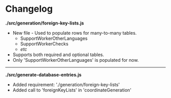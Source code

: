 # Changelog

**./src/generation/foreign-key-lists.js**
* New file - Used to populate rows for many-to-many tables.
	* SupportWorkerOtherLanguages
	* SupportWorkerChecks
	* *etc*
* Supports both required and optional tables.
* Only 'SupportWorkerOtherLanguages' is populated for now.

---

**./src/generate-database-entries.js**
* Added requirement: './generation/foreign-key-lists'
* Added call to 'foreignKeyLists' in 'coordinateGeneration'

